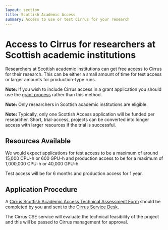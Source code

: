 ```yaml
---
layout: section
title: Scottish Academic Access
summary: Access to use or test Cirrus for your research
---
```


Access to Cirrus for researchers at Scottish academic institutions
==================================================================

Researchers at Scottish academic institutions can get free access to Cirrus for 
their research. This can be either a small amount of time for test access or 
larger amounts for production-type runs.

**Note:** If you wish to include Cirrus access in a grant application you should 
use the [grant process](grant.html) rather than this method.

**Note:** Only researchers in Scottish academic institutions are eligible.

**Note:** Typically, only one Scottish Access application will be funded per 
researcher. Short, trial-access, projects can be converted into longer access
with larger resources if the trial is successful.

Resources Available
-------------------

We would expect applications for test access to be a maximum of around 15,000 CPU-h or 600 GPU-h and production access to be for a maximum of 
1,000,000 CPU-h or 40,000 GPU-h. 

Test access will be for 6 months and production access for 1 year.

Application Procedure
----------------------

A [Cirrus Scottish Academic Access Technical Assessment Form](ta/Cirrus-TA-ScotAccess-form.docx)
should be completed by you and sent to the [Cirrus Service Desk](/support/).

The Cirrus CSE service will evaluate the technical feasibility of the project and this will
be passed to Cirrus management for approval.

